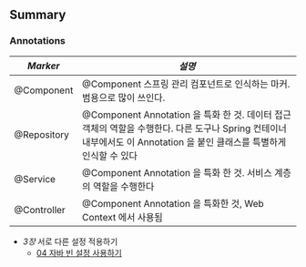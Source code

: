 ## Summary

### Annotations

|*Marker*|*설명*|
|------|----|
|@Component|@Component 스프링 관리 컴포넌트로 인식하는 마커. 범용으로 많이 쓰인다.|
|@Repository|@Component Annotation 을 특화 한 것. 데이터 접근 객체의 역할을 수행한다. 다른 도구나 Spring 컨테이너 내부에서도 이 Annotation 을 붙인 클래스를 특별하게 인식할 수 있다|
|@Service|@Component Annotation 을 특화 한 것. 서비스 계층의 역할을 수행한다|
|@Controller|@Component Annotation 을 특화한 것, Web Context 에서 사용됨|

* *3장* 서로 다른 설정 적용하기
	- [04 자바 빈 설정 사용하기](src/main/java/com/apress/isf/spring/config/04.md)


